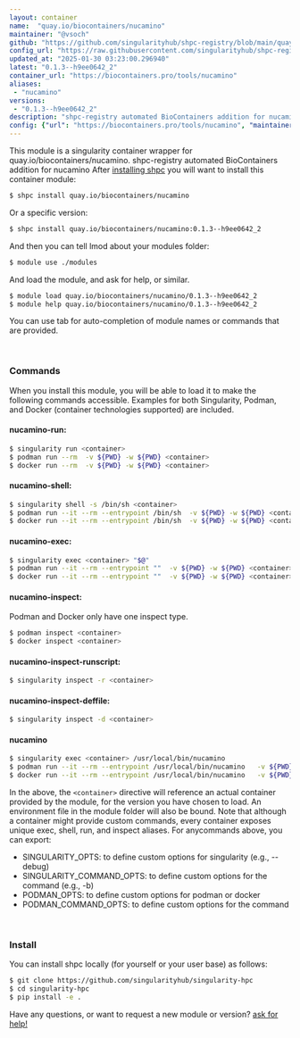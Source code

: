 ```yaml
---
layout: container
name:  "quay.io/biocontainers/nucamino"
maintainer: "@vsoch"
github: "https://github.com/singularityhub/shpc-registry/blob/main/quay.io/biocontainers/nucamino/container.yaml"
config_url: "https://raw.githubusercontent.com/singularityhub/shpc-registry/main/quay.io/biocontainers/nucamino/container.yaml"
updated_at: "2025-01-30 03:23:00.296940"
latest: "0.1.3--h9ee0642_2"
container_url: "https://biocontainers.pro/tools/nucamino"
aliases:
 - "nucamino"
versions:
 - "0.1.3--h9ee0642_2"
description: "shpc-registry automated BioContainers addition for nucamino"
config: {"url": "https://biocontainers.pro/tools/nucamino", "maintainer": "@vsoch", "description": "shpc-registry automated BioContainers addition for nucamino", "latest": {"0.1.3--h9ee0642_2": "sha256:daa0f35e8474307c5353cbd4b4c976b075150f0c1c0a5d8cf9544d8c3f3ce246"}, "tags": {"0.1.3--h9ee0642_2": "sha256:daa0f35e8474307c5353cbd4b4c976b075150f0c1c0a5d8cf9544d8c3f3ce246"}, "docker": "quay.io/biocontainers/nucamino", "aliases": {"nucamino": "/usr/local/bin/nucamino"}}
---
```


This module is a singularity container wrapper for quay.io/biocontainers/nucamino.
shpc-registry automated BioContainers addition for nucamino
After [installing shpc](#install) you will want to install this container module:


```bash
$ shpc install quay.io/biocontainers/nucamino
```

Or a specific version:

```bash
$ shpc install quay.io/biocontainers/nucamino:0.1.3--h9ee0642_2
```

And then you can tell lmod about your modules folder:

```bash
$ module use ./modules
```

And load the module, and ask for help, or similar.

```bash
$ module load quay.io/biocontainers/nucamino/0.1.3--h9ee0642_2
$ module help quay.io/biocontainers/nucamino/0.1.3--h9ee0642_2
```

You can use tab for auto-completion of module names or commands that are provided.

<br>

### Commands

When you install this module, you will be able to load it to make the following commands accessible.
Examples for both Singularity, Podman, and Docker (container technologies supported) are included.

#### nucamino-run:

```bash
$ singularity run <container>
$ podman run --rm  -v ${PWD} -w ${PWD} <container>
$ docker run --rm  -v ${PWD} -w ${PWD} <container>
```

#### nucamino-shell:

```bash
$ singularity shell -s /bin/sh <container>
$ podman run --it --rm --entrypoint /bin/sh  -v ${PWD} -w ${PWD} <container>
$ docker run --it --rm --entrypoint /bin/sh  -v ${PWD} -w ${PWD} <container>
```

#### nucamino-exec:

```bash
$ singularity exec <container> "$@"
$ podman run --it --rm --entrypoint ""  -v ${PWD} -w ${PWD} <container> "$@"
$ docker run --it --rm --entrypoint ""  -v ${PWD} -w ${PWD} <container> "$@"
```

#### nucamino-inspect:

Podman and Docker only have one inspect type.

```bash
$ podman inspect <container>
$ docker inspect <container>
```

#### nucamino-inspect-runscript:

```bash
$ singularity inspect -r <container>
```

#### nucamino-inspect-deffile:

```bash
$ singularity inspect -d <container>
```


#### nucamino

```bash
$ singularity exec <container> /usr/local/bin/nucamino
$ podman run --it --rm --entrypoint /usr/local/bin/nucamino   -v ${PWD} -w ${PWD} <container> -c " $@"
$ docker run --it --rm --entrypoint /usr/local/bin/nucamino   -v ${PWD} -w ${PWD} <container> -c " $@"
```



In the above, the `<container>` directive will reference an actual container provided
by the module, for the version you have chosen to load. An environment file in the
module folder will also be bound. Note that although a container
might provide custom commands, every container exposes unique exec, shell, run, and
inspect aliases. For anycommands above, you can export:

 - SINGULARITY_OPTS: to define custom options for singularity (e.g., --debug)
 - SINGULARITY_COMMAND_OPTS: to define custom options for the command (e.g., -b)
 - PODMAN_OPTS: to define custom options for podman or docker
 - PODMAN_COMMAND_OPTS: to define custom options for the command

<br>

### Install

You can install shpc locally (for yourself or your user base) as follows:

```bash
$ git clone https://github.com/singularityhub/singularity-hpc
$ cd singularity-hpc
$ pip install -e .
```

Have any questions, or want to request a new module or version? [ask for help!](https://github.com/singularityhub/singularity-hpc/issues)